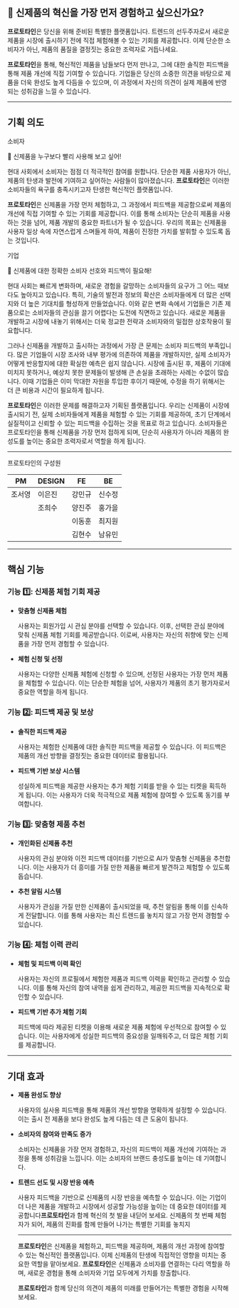 ## 👏 **신제품의 혁신을 가장 먼저 경험하고 싶으신가요?**

**프로토타인**은 당신을 위해 준비된 특별한 플랫폼입니다. 트렌드의 선두주자로서 새로운 제품을 시장에 출시하기 전에 직접 체험해볼 수 있는 기회를 제공합니다. 이제 단순한 소비자가 아닌, 제품의 품질을 결정짓는 중요한 조력자로 거듭나세요.

**프로토타인**을 통해, 혁신적인 제품을 남들보다 먼저 만나고, 그에 대한 솔직한 피드백을 통해 제품 개선에 직접 기여할 수 있습니다. 기업들은 당신의 소중한 의견을 바탕으로 제품을 더욱 완성도 높게 다듬을 수 있으며, 이 과정에서 자신의 의견이 실제 제품에 반영되는 성취감을 느낄 수 있습니다.

---

## **기획 의도**

소비자

<aside>
💬 신제품을 누구보다 빨리 사용해 보고 싶어!

</aside>

현대 사회에서 소비자는 점점 더 적극적인 참여를 원합니다. 단순한 제품 사용자가 아닌, 제품의 탄생과 발전에 기여하고 싶어하는 사람들이 많아졌습니다. **프로토타인**은 이러한 소비자들의 욕구를 충족시키고자 탄생한 혁신적인 플랫폼입니다.

**프로토타인**은 신제품을 가장 먼저 체험하고, 그 과정에서 피드백을 제공함으로써 제품의 개선에 직접 기여할 수 있는 기회를 제공합니다. 이를 통해 소비자는 단순히 제품을 사용하는 것을 넘어, 제품 개발의 중요한 파트너가 될 수 있습니다. 우리의 목표는 신제품을 사용자 일상 속에 자연스럽게 스며들게 하여, 제품이 진정한 가치를 발휘할 수 있도록 돕는 것입니다.

기업

<aside>
💬 신제품에 대한 정확한 소비자 선호와 피드백이 필요해!

</aside>

현대 사회는 빠르게 변화하며, 새로운 경험을 갈망하는 소비자들의 요구가 그 어느 때보다도 높아지고 있습니다. 특히, 기술의 발전과 정보의 확산은 소비자들에게 더 많은 선택지와 더 높은 기대치를 형성하게 만들었습니다. 이와 같은 변화 속에서 기업들은 기존 제품으로는 소비자들의 관심을 끌기 어렵다는 도전에 직면하고 있습니다. 새로운 제품을 개발하고 시장에 내놓기 위해서는 더욱 정교한 전략과 소비자와의 밀접한 상호작용이 필요합니다.

그러나 신제품을 개발하고 출시하는 과정에서 가장 큰 문제는 소비자 피드백의 부족입니다. 많은 기업들이 시장 조사와 내부 평가에 의존하여 제품을 개발하지만, 실제 소비자가 어떻게 반응할지에 대한 확실한 예측은 쉽지 않습니다. 시장에 출시된 후, 제품이 기대에 미치지 못하거나, 예상치 못한 문제들이 발생해 큰 손실을 초래하는 사례는 수없이 많습니다. 이때 기업들은 이미 막대한 자원을 투입한 후이기 때문에, 수정을 하기 위해서는 더 큰 비용과 시간이 필요하게 됩니다.

**프로토타인**은 이러한 문제를 해결하고자 기획된 플랫폼입니다. 우리는 신제품이 시장에 출시되기 전, 실제 소비자들에게 제품을 체험할 수 있는 기회를 제공하여, 초기 단계에서 실질적이고 신뢰할 수 있는 피드백을 수집하는 것을 목표로 하고 있습니다. 소비자들은 프로토타인을 통해 신제품을 가장 먼저 접하게 되며, 단순히 사용자가 아니라 제품의 완성도를 높이는 중요한 조력자로서 역할을 하게 됩니다.

---

프로토타인의 구성원

| PM | DESIGN | FE | BE |
| --- | --- | --- | --- |
| 조서영 | 이은진 | 강민규 | 신수정 |
|  | 조희수 | 양진주 | 홍가을 |
|  |  | 이동훈 | 최지원 |
|  |  | 김현수 | 남유민 |

---

## **핵심 기능**

### **기능 1️⃣: 신제품 체험 기회 제공**

- **맞춤형 신제품 체험**
    
    사용자는 회원가입 시 관심 분야를 선택할 수 있습니다. 이후, 선택한 관심 분야에 맞춰 신제품 체험 기회를 제공받습니다. 이로써, 사용자는 자신의 취향에 맞는 신제품을 가장 먼저 경험할 수 있습니다.
    
- **체험 신청 및 선정**
    
    사용자는 다양한 신제품 체험에 신청할 수 있으며, 선정된 사용자는 가장 먼저 제품을 체험할 수 있습니다. 이는 단순한 체험을 넘어, 사용자가 제품의 초기 평가자로서 중요한 역할을 하게 됩니다.
    

### **기능 2️⃣: 피드백 제공 및 보상**

- **솔직한 피드백 제공**
    
    사용자는 체험한 신제품에 대한 솔직한 피드백을 제공할 수 있습니다. 이 피드백은 제품의 개선 방향을 결정짓는 중요한 데이터로 활용됩니다.
    
- **피드백 기반 보상 시스템**
    
    성실하게 피드백을 제공한 사용자는 추가 체험 기회를 받을 수 있는 티켓을 획득하게 됩니다. 이는 사용자가 더욱 적극적으로 제품 체험에 참여할 수 있도록 동기를 부여합니다.
    

### **기능 3️⃣: 맞춤형 제품 추천**

- **개인화된 신제품 추천**
    
    사용자의 관심 분야와 이전 피드백 데이터를 기반으로 AI가 맞춤형 신제품을 추천합니다. 이는 사용자가 더 흥미를 가질 만한 제품을 빠르게 발견하고 체험할 수 있도록 돕습니다.
    
- **추천 알림 시스템**
    
    사용자가 관심을 가질 만한 신제품이 출시되었을 때, 추천 알림을 통해 이를 신속하게 전달합니다. 이를 통해 사용자는 최신 트렌드를 놓치지 않고 가장 먼저 경험할 수 있습니다.
    

### **기능 4️⃣: 체험 이력 관리**

- **체험 및 피드백 이력 확인**
    
    사용자는 자신의 프로필에서 체험한 제품과 피드백 이력을 확인하고 관리할 수 있습니다. 이를 통해 자신의 참여 내역을 쉽게 관리하고, 제공한 피드백을 지속적으로 확인할 수 있습니다.
    
- **피드백 기반 추가 체험 기회**
    
    피드백에 따라 제공된 티켓을 이용해 새로운 제품 체험에 우선적으로 참여할 수 있습니다. 이는 사용자에게 성실한 피드백의 중요성을 일깨워주고, 더 많은 체험 기회를 제공합니다.
    

---

## **기대 효과**

- **제품 완성도 향상**
    
    사용자의 실사용 피드백을 통해 제품의 개선 방향을 명확하게 설정할 수 있습니다. 이는 출시 전 제품을 보다 완성도 높게 다듬는 데 큰 도움이 됩니다.
    
- **소비자의 참여와 만족도 증가**
    
    소비자는 신제품을 가장 먼저 경험하고, 자신의 피드백이 제품 개선에 기여하는 과정을 통해 성취감을 느낍니다. 이는 소비자의 브랜드 충성도를 높이는 데 기여합니다.
    
- **트렌드 선도 및 시장 반응 예측**
    
    사용자 피드백을 기반으로 신제품의 시장 반응을 예측할 수 있습니다. 이는 기업이 더 나은 제품을 개발하고 시장에서 성공할 가능성을 높이는 데 중요한 데이터를 제공합니다**프로토타인**과 함께 혁신의 첫 발을 내딛어 보세요. 신제품의 첫 번째 체험자가 되어, 제품의 진화를 함께 만들어 나가는 특별한 기회를 놓치지 
    
    ---
    
    **프로토타인**은 신제품을 체험하고, 피드백을 제공하며, 제품의 개선 과정에 참여할 수 있는 혁신적인 플랫폼입니다. 이제 신제품의 탄생에 직접적인 영향을 미치는 중요한 역할을 맡아보세요. **프로토타인**은 신제품과 소비자를 연결하는 다리 역할을 하며, 새로운 경험을 통해 소비자와 기업 모두에게 가치를 창출합니다.
    
    **프로토타인**과 함께 당신의 의견이 제품의 미래를 만들어가는 특별한 경험을 시작해보세요.
    

